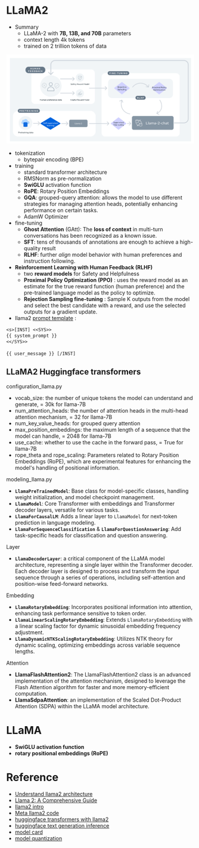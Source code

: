 
# LLaMA2

- Summary
    - LLaMA-2 with **7B, 13B, and 70B** parameters
    - context length 4k tokens
    - trained on 2 trillion tokens of data

![Untitled](llama%20&%20llama2%2045ff5994ec6b4b4da2b3f626f261c59a/Untitled.png)

- tokenization
    - bytepair encoding (BPE)
- training
    - standard transformer architecture
    - RMSNorm as pre-normalization
    - **SwiGLU** activation function
    - **RoPE**: Rotary Position Embeddings
    - **GQA**: grouped-query attention: allows the model to use different strategies for managing attention heads, potentially enhancing performance on certain tasks.
    - AdamW Optimizer
- fine-tuning
    - **Ghost Attention** (GAtt): The **loss of context** in multi-turn conversations has been recognized as a known issue.
    - **SFT**: tens of thousands of annotations are enough to achieve a high-quality result
    - **RLHF**: further *align* model behavior with human preferences and instruction following.
- **Reinforcement Learning with Human Feedback (RLHF)**
    - two **reward models** for Safety and Helpfulness
    - **Proximal Policy Optimization (PPO)** : uses the reward model as an estimate for the true reward function (human preference) and the pre-trained language model as the policy to optimize.
    - **Rejection Sampling fine-tuning** :   Sample K outputs from the model and select the best candidate with a reward, and use the selected outputs for a gradient update.
- llama2 [prompt template](https://huggingface.co/blog/llama2#how-to-prompt-llama-2) :

```
<s>[INST] <<SYS>>
{{ system_prompt }}
<</SYS>>

{{ user_message }} [/INST]
```

## LLaMA2 Huggingface transformers
configuration_llama.py
- vocab_size: the number of unique tokens the model can understand and generate, = 30k for llama-7B
- num_attention_heads: the number of attention heads in the multi-head attention mechanism, = 32 for llama-7B
- num_key_value_heads: for grouped query attention
- max_position_embeddings: the maximum length of a sequence that the model can handle, = 2048 for llama-7B
- use_cache: whether to use the cache in the forward pass, = True for llama-7B
- rope_theta and rope_scaling: Parameters related to Rotary Position Embeddings (RoPE), which are experimental features for enhancing the model's handling of positional information.

modeling_llama.py
- **`LlamaPreTrainedModel`**: Base class for model-specific classes, handling weight initialization, and model checkpoint management.
- **`LlamaModel`**: Core Transformer with embeddings and Transformer decoder layers, versatile for various tasks.
- **`LlamaForCausalLM`**: Adds a linear layer to `LlamaModel` for next-token prediction in language modeling.
- **`LlamaForSequenceClassification`** & **`LlamaForQuestionAnswering`**: Add task-specific heads for classification and question answering.

Layer
- **`LlamaDecoderLayer`**: a critical component of the LLaMA model architecture, representing a single layer within the Transformer decoder. Each decoder layer is designed to process and transform the input sequence through a series of operations, including self-attention and position-wise feed-forward networks.

Embedding
- **`LlamaRotaryEmbedding`**: Incorporates positional information into attention, enhancing task performance sensitive to token order.
- **`LlamaLinearScalingRotaryEmbedding`**: Extends `LlamaRotaryEmbedding` with a linear scaling factor for dynamic sinusoidal embedding frequency adjustment.
- **`LlamaDynamicNTKScalingRotaryEmbedding`**: Utilizes NTK theory for dynamic scaling, optimizing embeddings across variable sequence lengths.

Attention
- **LlamaFlashAttention2**: The LlamaFlashAttention2 class is an advanced implementation of the attention mechanism, designed to leverage the Flash Attention algorithm for faster and more memory-efficient computation.
- **LlamaSdpaAttention**: an implementation of the Scaled Dot-Product Attention (SDPA) within the LLaMA model architecture.


# LLaMA
- **SwiGLU activation function**
- **rotary positional embeddings (RoPE)**

# Reference
- [Understand llama2 architecture](https://medium.com/towards-generative-ai/understanding-llama-2-architecture-its-ginormous-impact-on-genai-e278cb81bd5c)
- [Llama 2: A Comprehensive Guide](https://www.simform.com/blog/llama-2-comprehensive-guide/)
- [llama2 intro](https://huggingface.co/blog/llama2)
- [Meta llama2 code](https://github.com/facebookresearch/llama)
- [huggingface transformers with llama2](https://github.com/huggingface/transformers/tree/da20209dbc26a6a870a6e7be87faa657b571b7bc/src/transformers/models/llama)
- [huggingface text generation inference](https://github.com/huggingface/text-generation-inference)
- [model card](https://huggingface.co/meta-llama/Llama-2-7b)
- [model quantization](https://huggingface.co/blog/4bit-transformers-bitsandbytes)